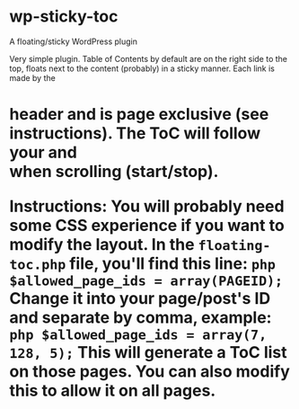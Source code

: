 # wp-sticky-toc
A floating/sticky WordPress plugin

Very simple plugin. Table of Contents by default are on the right side to the top, floats next to the content (probably) in a sticky manner. Each link is made by the <h1> header and is page exclusive (see instructions).
The ToC will follow your <head> and <footer> when scrolling (start/stop).

Instructions:
You will probably need some CSS experience if you want to modify the layout.
In the ```floating-toc.php``` file, you'll find this line:
``php
    $allowed_page_ids = array(PAGEID); ``
Change it into your page/post's ID and separate by comma, example:
``php
    $allowed_page_ids = array(7, 128, 5);`` 
This will generate a ToC list on those pages. You can also modify this to allow it on all pages.

